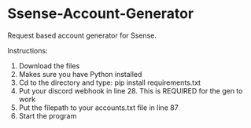 # Ssense-Account-Generator
Request based account generator for Ssense.

Instructions:
1. Download the files
2. Makes sure you have Python installed
3. Cd to the directory and type: pip install requirements.txt
4. Put your discord webhook in line 28. This is REQUIRED for the gen to work
5. Put the filepath to your accounts.txt file in line 87
6. Start the program
